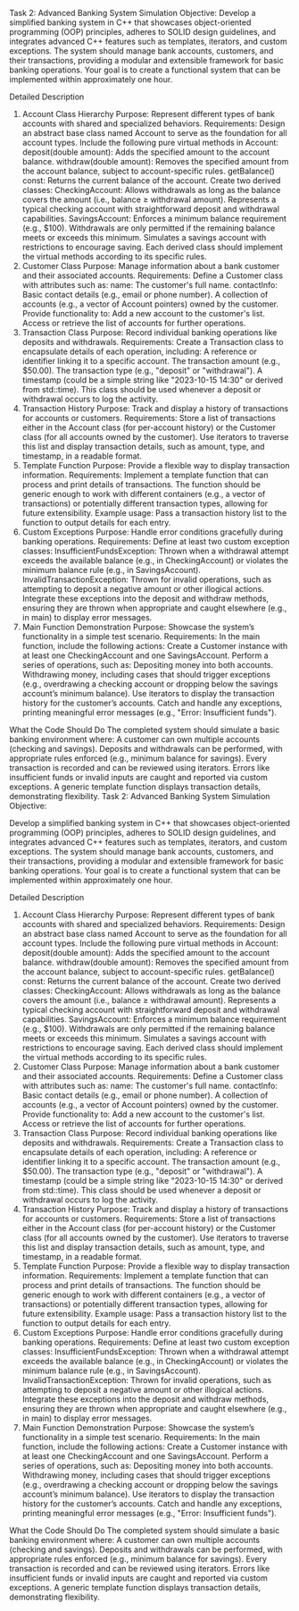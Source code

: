 Task 2: Advanced Banking System Simulation
Objective:
Develop a simplified banking system in C++ that showcases object-oriented programming (OOP) principles, adheres to SOLID design guidelines, and integrates advanced C++ features such as templates, iterators, and custom exceptions. The system should manage bank accounts, customers, and their transactions, providing a modular and extensible framework for basic banking operations. Your goal is to create a functional system that can be implemented within approximately one hour.

Detailed Description
1. Account Class Hierarchy
Purpose: Represent different types of bank accounts with shared and specialized behaviors.
Requirements:
Design an abstract base class named Account to serve as the foundation for all account types.
Include the following pure virtual methods in Account:
deposit(double amount): Adds the specified amount to the account balance.
withdraw(double amount): Removes the specified amount from the account balance, subject to account-specific rules.
getBalance() const: Returns the current balance of the account.
Create two derived classes:
CheckingAccount:
Allows withdrawals as long as the balance covers the amount (i.e., balance ≥ withdrawal amount).
Represents a typical checking account with straightforward deposit and withdrawal capabilities.
SavingsAccount:
Enforces a minimum balance requirement (e.g., $100). Withdrawals are only permitted if the remaining balance meets or exceeds this minimum.
Simulates a savings account with restrictions to encourage saving.
Each derived class should implement the virtual methods according to its specific rules.
2. Customer Class
Purpose: Manage information about a bank customer and their associated accounts.
Requirements:
Define a Customer class with attributes such as:
name: The customer's full name.
contactInfo: Basic contact details (e.g., email or phone number).
A collection of accounts (e.g., a vector of Account pointers) owned by the customer.
Provide functionality to:
Add a new account to the customer's list.
Access or retrieve the list of accounts for further operations.
3. Transaction Class
Purpose: Record individual banking operations like deposits and withdrawals.
Requirements:
Create a Transaction class to encapsulate details of each operation, including:
A reference or identifier linking it to a specific account.
The transaction amount (e.g., $50.00).
The transaction type (e.g., "deposit" or "withdrawal").
A timestamp (could be a simple string like "2023-10-15 14:30" or derived from std::time).
This class should be used whenever a deposit or withdrawal occurs to log the activity.
4. Transaction History
Purpose: Track and display a history of transactions for accounts or customers.
Requirements:
Store a list of transactions either in the Account class (for per-account history) or the Customer class (for all accounts owned by the customer).
Use iterators to traverse this list and display transaction details, such as amount, type, and timestamp, in a readable format.
5. Template Function
Purpose: Provide a flexible way to display transaction information.
Requirements:
Implement a template function that can process and print details of transactions.
The function should be generic enough to work with different containers (e.g., a vector of transactions) or potentially different transaction types, allowing for future extensibility.
Example usage: Pass a transaction history list to the function to output details for each entry.
6. Custom Exceptions
Purpose: Handle error conditions gracefully during banking operations.
Requirements:
Define at least two custom exception classes:
InsufficientFundsException: Thrown when a withdrawal attempt exceeds the available balance (e.g., in CheckingAccount) or violates the minimum balance rule (e.g., in SavingsAccount).
InvalidTransactionException: Thrown for invalid operations, such as attempting to deposit a negative amount or other illogical actions.
Integrate these exceptions into the deposit and withdraw methods, ensuring they are thrown when appropriate and caught elsewhere (e.g., in main) to display error messages.
7. Main Function Demonstration
Purpose: Showcase the system’s functionality in a simple test scenario.
Requirements:
In the main function, include the following actions:
Create a Customer instance with at least one CheckingAccount and one SavingsAccount.
Perform a series of operations, such as:
Depositing money into both accounts.
Withdrawing money, including cases that should trigger exceptions (e.g., overdrawing a checking account or dropping below the savings account’s minimum balance).
Use iterators to display the transaction history for the customer’s accounts.
Catch and handle any exceptions, printing meaningful error messages (e.g., "Error: Insufficient funds").

What the Code Should Do
The completed system should simulate a basic banking environment where:
A customer can own multiple accounts (checking and savings).
Deposits and withdrawals can be performed, with appropriate rules enforced (e.g., minimum balance for savings).
Every transaction is recorded and can be reviewed using iterators.
Errors like insufficient funds or invalid inputs are caught and reported via custom exceptions.
A generic template function displays transaction details, demonstrating flexibility.
Task 2: Advanced Banking System Simulation
Objective:


Develop a simplified banking system in C++ that showcases object-oriented programming (OOP) principles, adheres to SOLID design guidelines, and integrates advanced C++ features such as templates, iterators, and custom exceptions. The system should manage bank accounts, customers, and their transactions, providing a modular and extensible framework for basic banking operations. Your goal is to create a functional system that can be implemented within approximately one hour.

Detailed Description
1. Account Class Hierarchy
Purpose: Represent different types of bank accounts with shared and specialized behaviors.
Requirements:
Design an abstract base class named Account to serve as the foundation for all account types.
Include the following pure virtual methods in Account:
deposit(double amount): Adds the specified amount to the account balance.
withdraw(double amount): Removes the specified amount from the account balance, subject to account-specific rules.
getBalance() const: Returns the current balance of the account.
Create two derived classes:
CheckingAccount:
Allows withdrawals as long as the balance covers the amount (i.e., balance ≥ withdrawal amount).
Represents a typical checking account with straightforward deposit and withdrawal capabilities.
SavingsAccount:
Enforces a minimum balance requirement (e.g., $100). Withdrawals are only permitted if the remaining balance meets or exceeds this minimum.
Simulates a savings account with restrictions to encourage saving.
Each derived class should implement the virtual methods according to its specific rules.
2. Customer Class
Purpose: Manage information about a bank customer and their associated accounts.
Requirements:
Define a Customer class with attributes such as:
name: The customer's full name.
contactInfo: Basic contact details (e.g., email or phone number).
A collection of accounts (e.g., a vector of Account pointers) owned by the customer.
Provide functionality to:
Add a new account to the customer's list.
Access or retrieve the list of accounts for further operations.
3. Transaction Class
Purpose: Record individual banking operations like deposits and withdrawals.
Requirements:
Create a Transaction class to encapsulate details of each operation, including:
A reference or identifier linking it to a specific account.
The transaction amount (e.g., $50.00).
The transaction type (e.g., "deposit" or "withdrawal").
A timestamp (could be a simple string like "2023-10-15 14:30" or derived from std::time).
This class should be used whenever a deposit or withdrawal occurs to log the activity.
4. Transaction History
Purpose: Track and display a history of transactions for accounts or customers.
Requirements:
Store a list of transactions either in the Account class (for per-account history) or the Customer class (for all accounts owned by the customer).
Use iterators to traverse this list and display transaction details, such as amount, type, and timestamp, in a readable format.
5. Template Function
Purpose: Provide a flexible way to display transaction information.
Requirements:
Implement a template function that can process and print details of transactions.
The function should be generic enough to work with different containers (e.g., a vector of transactions) or potentially different transaction types, allowing for future extensibility.
Example usage: Pass a transaction history list to the function to output details for each entry.
6. Custom Exceptions
Purpose: Handle error conditions gracefully during banking operations.
Requirements:
Define at least two custom exception classes:
InsufficientFundsException: Thrown when a withdrawal attempt exceeds the available balance (e.g., in CheckingAccount) or violates the minimum balance rule (e.g., in SavingsAccount).
InvalidTransactionException: Thrown for invalid operations, such as attempting to deposit a negative amount or other illogical actions.
Integrate these exceptions into the deposit and withdraw methods, ensuring they are thrown when appropriate and caught elsewhere (e.g., in main) to display error messages.
7. Main Function Demonstration
Purpose: Showcase the system’s functionality in a simple test scenario.
Requirements:
In the main function, include the following actions:
Create a Customer instance with at least one CheckingAccount and one SavingsAccount.
Perform a series of operations, such as:
Depositing money into both accounts.
Withdrawing money, including cases that should trigger exceptions (e.g., overdrawing a checking account or dropping below the savings account’s minimum balance).
Use iterators to display the transaction history for the customer’s accounts.
Catch and handle any exceptions, printing meaningful error messages (e.g., "Error: Insufficient funds").

What the Code Should Do
The completed system should simulate a basic banking environment where:
A customer can own multiple accounts (checking and savings).
Deposits and withdrawals can be performed, with appropriate rules enforced (e.g., minimum balance for savings).
Every transaction is recorded and can be reviewed using iterators.
Errors like insufficient funds or invalid inputs are caught and reported via custom exceptions.
A generic template function displays transaction details, demonstrating flexibility.
